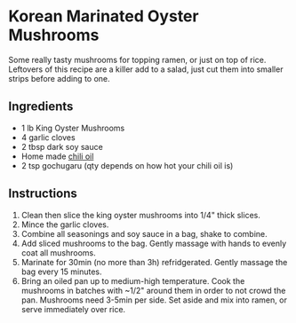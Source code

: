 # Korean Marinated Oyster Mushrooms

Some really tasty mushrooms for topping ramen, or just on top of rice. Leftovers of this recipe are a killer add to a salad, just cut them into smaller strips before adding to one.

## Ingredients

- 1 lb King Oyster Mushrooms
- 4 garlic cloves
- 2 tbsp dark soy sauce
- Home made [chili oil](chiliOil.md)
- 2 tsp gochugaru (qty depends on how hot your chili oil is)

## Instructions

1. Clean then slice the king oyster mushrooms into 1/4" thick slices.
2. Mince the garlic cloves.
3. Combine all seasonings and soy sauce in a bag, shake to combine.
4. Add sliced mushrooms to the bag. Gently massage with hands to evenly coat all mushrooms.
5. Marinate for 30min (no more than 3h) refridgerated. Gently massage the bag every 15 minutes.
6. Bring an oiled pan up to medium-high temperature. Cook the mushrooms in batches with ~1/2" around them in order to not crowd the pan. Mushrooms need 3-5min per side. Set aside and mix into ramen, or serve immediately over rice.
